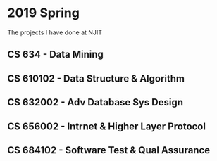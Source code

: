# 2019 Spring
The projects I have done at NJIT

## CS 634 - Data Mining

## CS 610102 - Data Structure & Algorithm

## CS 632002 - Adv Database Sys Design

## CS 656002 - Intrnet & Higher Layer Protocol

## CS 684102 - Software Test & Qual Assurance

